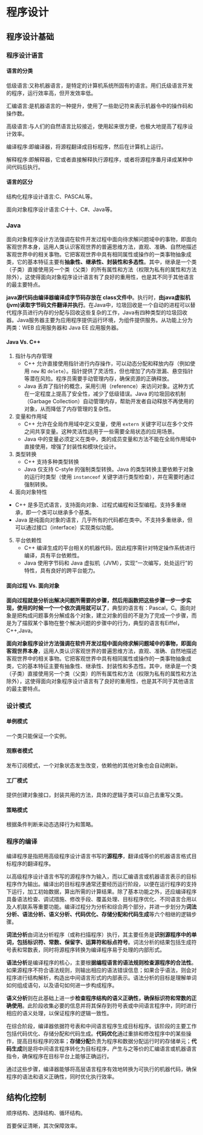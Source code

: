 # 程序设计

## 程序设计基础

### 程序设计语言

#### 语言的分类

低级语言:又称机器语言，是特定的计算机系统所固有的语言。用们氏级语言开发的程序，运行效率高，但开发效率低。

汇编语言:是机器语言的一种提升，使用了一些助记符来表示机器令中的操作码和操作数。

高级语言:与人们的自然语言比较接近，使用起来很方便，也极大地提高了程序设计效率。

编译程序:即编译器，将源程翻译成目标程序，然后在计算机上运行。

解释程序:即解释器，它或者直接解释执行源程序，或者将源程序番月译成某种中间代码后执行。



#### 语言的区分

结构化程序设计语言:C、PASCAL等。

面向对象程序设计语言:C十十、C#、Java等。



### Java

面向对象程序设计方法强调在软件开发过程中面向待求解问题域中的事物，即面向客观世界本身，运用人类认识客观世界的普遍思维方法，直观、准确、自然地描述客观世界中的相关事物。它把客观世界中具有相同属性或操作的一类事物抽象成类，它的基本特征主要有**抽象性、继承性、封装性和多态性**。其中，继承是一个类（子类）直接使用另一个类（父类）的所有属性和方法（权限为私有的属性和方法除外），这使得面向对象程序设计语言有了良好的重用性，也是其不同于其他语言的最主要特点。

**java源代码由编译器编译成字节码存放在 class文件中**。执行时，**由java虚拟机(jvm)读取字节码文件翻译并执行**。在Java中，垃圾回收是一个自动的进程可以替代程序员进行内存的分配与回收这些复杂的工作，Java有四种类型的垃圾回收器。Java服务器主要为应用程序提供运行环境，为组件提供服务。从功能上分为两类：WEB 应用服务器和 Java EE 应用服务器。



#### Java Vs. C++

1. 指针与内存管理
   - C++ 允许直接使用指针进行内存操作，可以动态分配和释放内存（例如使用 `new` 和 `delete`）。指针提供了灵活性，但也增加了内存泄漏、悬空指针等潜在风险。程序员需要手动管理内存，确保资源的正确释放。
   - Java 丢弃了指针的概念，采用引用（reference）来访问对象。这种方式在一定程度上提高了安全性，减少了低级错误。Java 的垃圾回收机制（Garbage Collection）自动管理内存，帮助开发者自动释放不再使用的对象，从而降低了内存管理的复杂性。
2. 变量和作用域
   - C++ 允许在全局作用域中定义变量，使用 `extern` 关键字可以在多个文件之间共享变量。这种灵活性适用于一些需要全局状态的应用场景。
   - Java 中的变量必须定义在类中，类的成员变量和方法不能在全局作用域中直接使用，增强了封装性和模块化设计。
3. 类型转换
   - C++ 支持多种类型转换
   - Java 仅支持 C-style 的强制类型转换。Java 的类型转换主要依赖于对象的运行时类型（使用 `instanceof` 关键字进行类型检查），并在需要时通过强制转换。
4.  面向对象特性
   - C++ 是多范式语言，支持面向对象、过程式编程和泛型编程。支持多重继承，即一个类可以继承多个基类。
   - Java 是纯面向对象的语言，几乎所有的代码都在类中。不支持多重继承，但可以通过接口（interface）实现类似功能。
5. 平台依赖性
   - C++ 编译生成的平台相关的机器代码，因此程序需针对特定操作系统进行编译，具有平台依赖性。
   - Java 使用字节码和 Java 虚拟机（JVM），实现“一次编写，处处运行”的特性，具有良好的跨平台能力。



#### 面向过程 Vs. 面向对象

**面向过程就是分析出解决问题所需要的步骤，然后用函数把这些步骤一步一步实现，使用的时候一个一个依次调用就可以了**，典型的语言有：Pascal，C。面向对象是把构成问题事务分解成各个对象，建立对象的目的不是为了完成一个步骤，而是为了描叙某个事物在整个解决问题的步骤中的行为，典型的语言有Eiffel，C++,Java。

**面向对象程序设计方法强调在软件开发过程中面向待求解问题域中的事物，即面向客观世界本身**，运用人类认识客观世界的普遍思维方法，直观、准确、自然地描述客观世界中的相关事物。它把客观世界中具有相同属性或操作的一类事物抽象成类，它的基本特征主要有抽象性、继承性、封装性和多态性。其中，继承是一个类（子类）直接使用另一个类（父类）的所有属性和方法（权限为私有的属性和方法除外），这使得面向对象程序设计语言有了良好的重用性，也是其不同于其他语言的最主要特点。



### 设计模式

#### 单例模式

一个类只能保证一个实例。



#### 观察者模式

发布订阅模式，一个对象状态发生改变，依赖他的其他对象也会自动刷新。



#### 工厂模式

提供创建对象接口，封装共用的方法，具体的逻辑子类可以自己去重写父类。



#### 策略模式

根据条件判断来动态选择行为和策略。



### 程序的编译

编译程序是指把用高级程序设计语言书写的**源程序**，翻译成等价的机器语言格式目标程序的翻译程序。

以高级程序设计语言书写的源程序作为输入，而以汇编语言或机器语言表示的目标程序作为输出。编译出的目标程序通常还要经历运行阶段，以便在运行程序的支持下运行，加工初始数据，算出所需的计算结果。除了基本功能之外，还应编译程序具备语法检查、调试措施、修改手段、覆盖处理、目标程序优化、不同语言合用以及人机联系等重要功能。编译过程分为分析和综合两个部分，并进一步划分为**词法分析、语法分析、语义分析、代码优化、存储分配和代码生成**等六个相继的逻辑步骤。

**词法分析**由词法分析程序（或称扫描程序）执行，其主要任务是**识别源程序中的单词，包括标识符、常数、保留字、运算符和标点符号**。词法分析的结果包括生成符号表和常数表，同时将源程序转换为编译程序易于处理的内部形式。

**语法分析**是编译程序的核心，主要根**据编程语言的语法规则检查源程序的合法性**。如果源程序不符合语法规则，则输出相应的语法错误信息；如果合乎语法，则会对程序进行结构解析，构造出中间语言形式的内部表示。语法分析的目标是理解单词如何组成语句，以及语句如何进一步构成程序。

**语义分析**则在此基础上进一步**检查程序结构的语义正确性，确保标识符和常数的正确使用**。此阶段收集必要的信息并将其保存到符号表或中间语言程序中，同时进行相应的语义处理，以保证程序的逻辑一致性。

在综合阶段，编译器依据符号表和中间语言程序生成目标程序。该阶段的主要工作包括代码优化、存储分配和代码生成。**代码优化**通过重排和修改程序中的某些操作，提高目标程序的效率；**存储分配**负责为程序和数据分配运行时的存储单元；**代码生成**则是将中间语言程序转化为目标程序，产生与之等价的汇编语言或机器语言指令，确保程序在目标平台上能够正确运行。

通过这些步骤，编译器能够将高层语言程序有效地转换为可执行的机器代码，确保程序的语法和语义正确性，同时优化执行效率。



## 结构化控制

顺序结构、选择结构、循环结构。

首要保证清晰，其次保障效率。